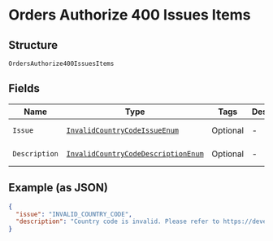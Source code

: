 
# Orders Authorize 400 Issues Items

## Structure

`OrdersAuthorize400IssuesItems`

## Fields

| Name | Type | Tags | Description | Getter | Setter |
|  --- | --- | --- | --- | --- | --- |
| `Issue` | [`InvalidCountryCodeIssueEnum`](../../doc/models/invalid-country-code-issue-enum.md) | Optional | - | InvalidCountryCodeIssueEnum getIssue() | setIssue(InvalidCountryCodeIssueEnum issue) |
| `Description` | [`InvalidCountryCodeDescriptionEnum`](../../doc/models/invalid-country-code-description-enum.md) | Optional | - | InvalidCountryCodeDescriptionEnum getDescription() | setDescription(InvalidCountryCodeDescriptionEnum description) |

## Example (as JSON)

```json
{
  "issue": "INVALID_COUNTRY_CODE",
  "description": "Country code is invalid. Please refer to https://developer.paypal.com/api/rest/reference/country-codes/ for a list of supported country codes."
}
```

